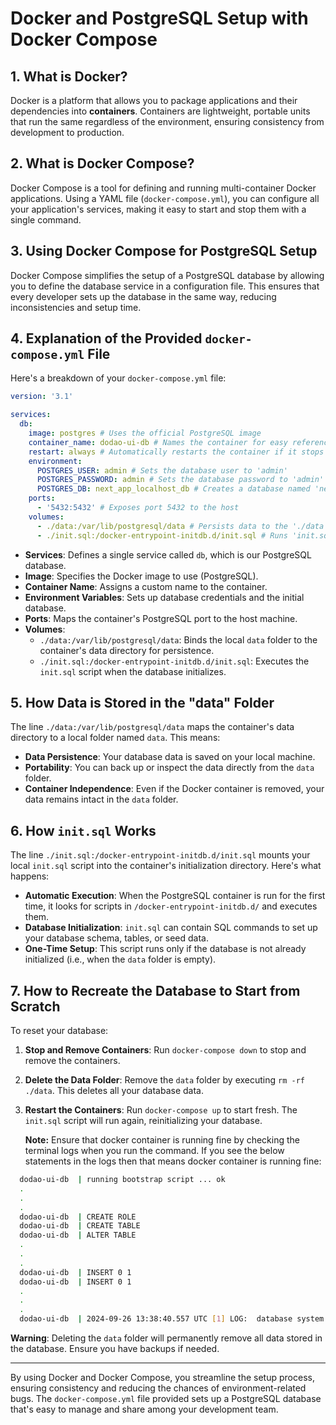 # Docker and PostgreSQL Setup with Docker Compose

## 1. What is Docker?

Docker is a platform that allows you to package applications and their dependencies into **containers**. Containers
are lightweight, portable units that run the same regardless of the environment, ensuring consistency from development
to production.

## 2. What is Docker Compose?

Docker Compose is a tool for defining and running multi-container Docker applications. Using a YAML file
(`docker-compose.yml`), you can configure all your application's services, making it easy to start and stop them with
a single command.

## 3. Using Docker Compose for PostgreSQL Setup

Docker Compose simplifies the setup of a PostgreSQL database by allowing you to define the database service in a
configuration file. This ensures that every developer sets up the database in the same way, reducing inconsistencies
and setup time.

## 4. Explanation of the Provided `docker-compose.yml` File

Here's a breakdown of your `docker-compose.yml` file:

```yaml
version: '3.1'

services:
  db:
    image: postgres # Uses the official PostgreSQL image
    container_name: dodao-ui-db # Names the container for easy reference
    restart: always # Automatically restarts the container if it stops
    environment:
      POSTGRES_USER: admin # Sets the database user to 'admin'
      POSTGRES_PASSWORD: admin # Sets the database password to 'admin'
      POSTGRES_DB: next_app_localhost_db # Creates a database named 'next_app_localhost_db'
    ports:
      - '5432:5432' # Exposes port 5432 to the host
    volumes:
      - ./data:/var/lib/postgresql/data # Persists data to the './data' folder
      - ./init.sql:/docker-entrypoint-initdb.d/init.sql # Runs 'init.sql' on first run
```

- **Services**: Defines a single service called `db`, which is our PostgreSQL database.
- **Image**: Specifies the Docker image to use (PostgreSQL).
- **Container Name**: Assigns a custom name to the container.
- **Environment Variables**: Sets up database credentials and the initial database.
- **Ports**: Maps the container's PostgreSQL port to the host machine.
- **Volumes**:
  - `./data:/var/lib/postgresql/data`: Binds the local `data` folder to the container's data directory for persistence.
  - `./init.sql:/docker-entrypoint-initdb.d/init.sql`: Executes the `init.sql` script when the database initializes.

## 5. How Data is Stored in the "data" Folder

The line `./data:/var/lib/postgresql/data` maps the container's data directory to a local folder named `data`. This means:

- **Data Persistence**: Your database data is saved on your local machine.
- **Portability**: You can back up or inspect the data directly from the `data` folder.
- **Container Independence**: Even if the Docker container is removed, your data remains intact in the `data` folder.

## 6. How `init.sql` Works

The line `./init.sql:/docker-entrypoint-initdb.d/init.sql` mounts your local `init.sql` script into the container's
initialization directory. Here's what happens:

- **Automatic Execution**: When the PostgreSQL container is run for the first time, it looks for scripts in `/docker-entrypoint-initdb.d/` and executes them.
- **Database Initialization**: `init.sql` can contain SQL commands to set up your database schema, tables, or seed data.
- **One-Time Setup**: This script runs only if the database is not already initialized (i.e., when the `data` folder is empty).

## 7. How to Recreate the Database to Start from Scratch

To reset your database:

1. **Stop and Remove Containers**: Run `docker-compose down` to stop and remove the containers.
2. **Delete the Data Folder**: Remove the `data` folder by executing `rm -rf ./data`. This deletes all your database data.
3. **Restart the Containers**: Run `docker-compose up` to start fresh. The `init.sql` script will run again, reinitializing your database.

   **Note:** Ensure that docker container is running fine by checking the terminal logs when you run the command. If you see the below statements in the logs then that means docker container is running fine:

```bash
  dodao-ui-db  | running bootstrap script ... ok
  .
  .
  .
  dodao-ui-db  | CREATE ROLE
  dodao-ui-db  | CREATE TABLE
  dodao-ui-db  | ALTER TABLE
  .
  .
  .
  dodao-ui-db  | INSERT 0 1
  dodao-ui-db  | INSERT 0 1
  .
  .
  .
  dodao-ui-db  | 2024-09-26 13:38:40.557 UTC [1] LOG:  database system is ready to accept connections
```

**Warning**: Deleting the `data` folder will permanently remove all data stored in the database. Ensure you have
backups if needed.

---

By using Docker and Docker Compose, you streamline the setup process, ensuring consistency and reducing the chances
of environment-related bugs. The `docker-compose.yml` file provided sets up a PostgreSQL database that's easy to manage
and share among your development team.
